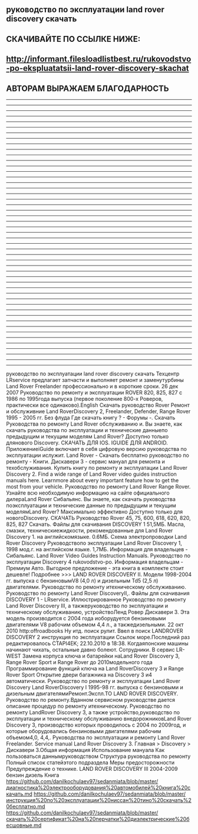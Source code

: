 руководство по эксплуатации land rover discovery скачать
--------------------------------------------------
СКАЧИВАЙТЕ ПО ССЫЛКЕ НИЖЕ:
--------------------------------------------------
http://informant.filesloadlistbest.ru/rukovodstvo-po-ekspluatatsii-land-rover-discovery-skachat
--------------------------------------------------
АВТОРАМ ВЫРАЖАЕМ БЛАГОДАРНОСТЬ
--------------------------------------------------
--------------------------------------------------
--------------------------------------------------
--------------------------------------------------
--------------------------------------------------
--------------------------------------------------
--------------------------------------------------
--------------------------------------------------
--------------------------------------------------
--------------------------------------------------
--------------------------------------------------
--------------------------------------------------
--------------------------------------------------
--------------------------------------------------
--------------------------------------------------
--------------------------------------------------
--------------------------------------------------
--------------------------------------------------
--------------------------------------------------
--------------------------------------------------
--------------------------------------------------
--------------------------------------------------
--------------------------------------------------
--------------------------------------------------
--------------------------------------------------
--------------------------------------------------
--------------------------------------------------
--------------------------------------------------
--------------------------------------------------
--------------------------------------------------
--------------------------------------------------
--------------------------------------------------
--------------------------------------------------
--------------------------------------------------
--------------------------------------------------
--------------------------------------------------
--------------------------------------------------
--------------------------------------------------
--------------------------------------------------
--------------------------------------------------
--------------------------------------------------
--------------------------------------------------
--------------------------------------------------
--------------------------------------------------
--------------------------------------------------
--------------------------------------------------
--------------------------------------------------
--------------------------------------------------
--------------------------------------------------
--------------------------------------------------
руководство по эксплуатации land rover discovery скачать Техцентр LRservice предлагает запчасти и выполняет ремонт и заменутурбины Land Rover Freelander профессионально и в короткие сроки. 26 дек 2007  Руководство по ремонту и эксплуатации ROVER 820, 825, 827 с 1986 по 1995года выпуска (первое поколение 800-х Роверов, практически все одинаково).English  Скачать руководство Rover  Ремонт и обслуживние Land RoverDiscovery 2, Freelander, Defender, Range Rover 1995 - 2005 гг. Без флуда Где скачать книгу ? - Форумы -. Скачать Руководства по ремонту Land Rover обслуживанию и. Вы знаете, как скачать руководства по эксплуатации и технические данныепо предыдущим и текущим моделям Land Rover?  Доступно только длянового Discovery. СКАЧАТЬ ДЛЯ IOS. IGUIDE ДЛЯ ANDROID. ПриложениеiGuide включает в себя цифровую версию руководства по эксплуатации ислужит. Land Rover - Скачать бесплатно руководство по ремонту - Книги. Дискавери 3 - сервис мануал для ремонта и техобслуживания. Купить книгу по ремонту и эксплуатации Land Rover Discovery 2. Find a wide range of Land Rover video guides  instruction manuals here. Learnmore about every important feature  how to get the most from your vehicle. Руководство по ремонту Land Rover  Range Rover. Узнайте всю необходимую информацию на сайте официального дилераLand Rover Сибальянс.  Вы знаете, как скачать руководства поэксплуатации и технические данные по предыдущим и текущим моделямLand Rover? Максимально эффективно  Доступно только для новогоDiscovery. СКАЧАТЬ
Руководство Rover 45, 75, 600, 618, 620, 820, 825, 827  Скачать. Файлы для скачивания DISCOVERY 1  51,5МБ. Масла, смазки, техническиежидкости, рекомендованные для Land Rover Discovery 1. на английскомязыке. 0.6МБ. Схема электропроводки Land Rover Discovery  Руководствопо эксплуатации Land Rover Discovery 1, 1998 мод.г. на английском языке. 1,7МБ. Информация для владельцев - Сибальянс. Land Rover Video Guides  Instruction Manuals. Руководство по эксплуатации Discovery 4  rukovodstvo-po. Информация владельцам - Премиум Авто. Выгодное предложение - эта книга в комплекте стоит дешевле! Подробнее >>> LAND ROVER DISCOVERY II. Модели 1998-2004 гг. выпуска с бензиновымV8 (4,0 л) и дизельным Td5 (2,5 л) двигателями. Руководство по ремонту итехническому обслуживанию. Руководство по ремонту Land Rover DiscoveryII,. Файлы для скачивания DISCOVERY 1 - LRservice. Иллюстрированное Руководство по ремонту Land Rover Discovery III, а такжеруководство по эксплуатации и техническому обслуживанию, устройствоЛенд Ровер Дискавери 3. Эта модель производится с 2004 года иоборудуется бензиновыми двигателями V8 рабочим объемом 4,4 л., а такжедизельными. 22 окт 2010  http:offroadbooks Ну итд. поиск рулит. Ввел в поиск LANDROVER DISCOVERY 2 инструкция по эксплуатации Ссылок море.Последний раз редактировалось CTAPI4EK; 22.10.2010 в 18:38. Когдаяпонские машины начинают чихать, остальные давно болеют. Сотрудники. В сервис LR-WEST Замена корпуса ключа и батарейки наLand Rover Discovery 3, Range Rover Sport и Range Rover до 2010модельного года  Программирование функций ключа на Land RoverDiscovery 3 и Range Rover Sport  Открытие двери багажника на Discovery 3 и4 автоматически.
Руководство по ремонту и эксплуатации Land Rover Discovery Land RoverDiscovery I 1995-98 гг. выпуска с бензиновыми и дизельным двигателямиРемонт.Экспл.ТО LAND ROVER DISCOVERY. Руководство по ремонту.Вданном сервисном руководстве дается описание процедур по ремонту итехническому. Руководство по ремонту LandRover Discovery 3, а также устройство,руководство по эксплуатации и техническому обслуживанию внедорожниковLand Rover Discovery 3, производство которых проводилось с 2004 по 2009год, и которые оборудовались бензиновыми двигателями рабочим объемом4,0, 4,4,. Руководства по эксплуатации и ремонту Land Rover Freelander. Service manual Land Rover Discovery 3. Главная > Discovery > Дискавери 3.Общая информация  Использование мануала  Как пользоваться даннымруководством  Структура руководства по ремонту  Полный список статейэтого подраздела Меры предосторожности  Предупреждение о технике. LAND ROVER DISCOVERY III 2004-2009 бензин  дизель Книга
https://github.com/danilkochulaev97/sedanmiata/blob/master/диагностика%20электрооборудования%20автомобилей%20книга%20скачать.md
https://github.com/danilkochulaev97/sedanmiata/blob/master/инструкция%20по%20эксплуатации%20ниссан%20тино%20скачать%20бесплатно.md
https://github.com/danilkochulaev97/sedanmiata/blob/master/скачать%20сертификат%20на%20перчатки%20диэлектрические%20бесшовные.md